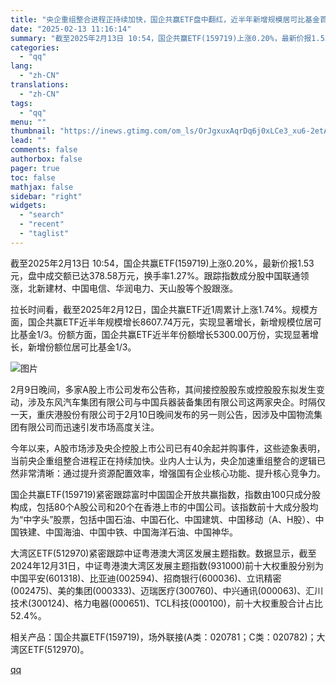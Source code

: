 ```yaml
---
title: "央企重组整合进程正持续加快，国企共赢ETF盘中翻红，近半年新增规模居可比基金首位"
date: "2025-02-13 11:16:14"
summary: "截至2025年2月13日 10:54，国企共赢ETF(159719)上涨0.20%，最新价报1.53..."
categories:
  - "qq"
lang:
  - "zh-CN"
translations:
  - "zh-CN"
tags:
  - "qq"
menu: ""
thumbnail: "https://inews.gtimg.com/om_ls/OrJgxuxAqrDq6j0xLCe3_xu6-2etAwsmdzgCc5qon3CccAA_640360/0"
lead: ""
comments: false
authorbox: false
pager: true
toc: false
mathjax: false
sidebar: "right"
widgets:
  - "search"
  - "recent"
  - "taglist"
---
```


截至2025年2月13日 10:54，国企共赢ETF(159719)上涨0.20%，最新价报1.53元，盘中成交额已达378.58万元，换手率1.27%。跟踪指数成分股中国联通领涨，北新建材、中国电信、华润电力、天山股等个股跟涨。

拉长时间看，截至2025年2月12日，国企共赢ETF近1周累计上涨1.74%。规模方面，国企共赢ETF近半年规模增长8607.74万元，实现显著增长，新增规模位居可比基金1/3。份额方面，国企共赢ETF近半年份额增长5300.00万份，实现显著增长，新增份额位居可比基金1/3。

![图片](https://inews.gtimg.com/om_bt/OIwDY5As6pZV29LlzNdZRtzrgojIg5H9WVn3XcxudCqCUAA/641)

2月9日晚间，多家A股上市公司发布公告称，其间接控股股东或控股股东拟发生变动，涉及东风汽车集团有限公司与中国兵器装备集团有限公司这两家央企。时隔仅一天，重庆港股份有限公司于2月10日晚间发布的另一则公告，因涉及中国物流集团有限公司而迅速引发市场高度关注。

今年以来，A股市场涉及央企控股上市公司已有40余起并购事件，这些迹象表明，当前央企重组整合进程正在持续加快。业内人士认为，央企加速重组整合的逻辑已然非常清晰：通过提升资源配置效率，增强国有企业核心功能、提升核心竞争力。

国企共赢ETF(159719)紧密跟踪富时中国国企开放共赢指数，指数由100只成分股构成，包括80个A股公司和20个在香港上市的中国公司。该指数前十大成分股均为“中字头”股票，包括中国石油、中国石化、中国建筑、中国移动（A、H股）、中国铁建、中国海油、中国中铁、中国海洋石油、中国神华。

大湾区ETF(512970)紧密跟踪中证粤港澳大湾区发展主题指数。数据显示，截至2024年12月31日，中证粤港澳大湾区发展主题指数(931000)前十大权重股分别为中国平安(601318)、比亚迪(002594)、招商银行(600036)、立讯精密(002475)、美的集团(000333)、迈瑞医疗(300760)、中兴通讯(000063)、汇川技术(300124)、格力电器(000651)、TCL科技(000100)，前十大权重股合计占比52.4%。

相关产品：国企共赢ETF(159719)，场外联接(A类：020781；C类：020782)；大湾区ETF(512970)。

[qq](https://new.qq.com/rain/a/20250213A0388J00)
